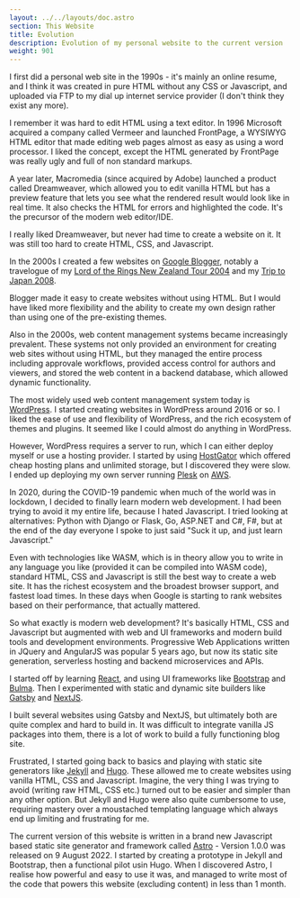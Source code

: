 ```yaml
---
layout: ../../layouts/doc.astro
section: This Website
title: Evolution
description: Evolution of my personal website to the current version
weight: 901
---
```


I first did a personal web site in the 1990s - it's mainly an online resume, and
I think it was created in pure HTML without any CSS or Javascript, and uploaded
via FTP to my dial up internet service provider (I don't think they exist any
more).

I remember it was hard to edit HTML using a text editor. In 1996 Microsoft
acquired a company called Vermeer and launched FrontPage, a WYSIWYG HTML editor
that made editing web pages almost as easy as using a word processor. I liked
the concept, except the HTML generated by FrontPage was really ugly and full
of non standard markups.

A year later, Macromedia (since acquired by Adobe)
launched a product called Dreamweaver, which allowed you to edit vanilla HTML
but has a preview feature that lets you see what the rendered result would
look like in real time. It also checks the HTML for errors and highlighted
the code. It's the precursor of the modern web editor/IDE.

I really liked Dreamweaver, but never had time to create a website on it. It
was still too hard to create HTML, CSS, and Javascript.

In the 2000s I created a few websites on
[Google Blogger](https://www.blogger.com/), notably a travelogue of my
[Lord of the Rings New Zealand Tour 2004](https://nzlotr.blogspot.com)
and my [Trip to Japan 2008](https://japan08.blogspot.com).

Blogger made it easy to create websites without using HTML. But I would have
liked more flexibility and the ability to create my own design rather than
using one of the pre-existing themes.

Also in the 2000s, web content management systems became increasingly
prevalent. These systems not only provided an environment for creating web
sites without using HTML, but they managed the entire process including
approvale workflows, provided access control for authors and viewers, and
stored the web content in a backend database, which allowed dynamic
functionality.

The most widely used web content management system today is
[WordPress](https://wordpress.org). I started creating websites in WordPress
around 2016 or so. I liked the ease of use and flexibility of WordPress, and
the rich ecosystem of themes and plugins. It seemed like I could almost do
anything in WordPress.

However, WordPress requires a server to run, which I can either deploy myself
or use a hosting provider. I started by using
[HostGator](https://www.hostgator.com) which offered cheap hosting plans and
unlimited storage, but I discovered they were slow. I ended up deploying my
own server running [Plesk](https://www.plesk.com) on
[AWS](https://aws.amazon.com).

In 2020, during the COVID-19 pandemic when much of the world was in lockdown,
I decided to finally learn modern web development. I had been trying to avoid
it my entire life, because I hated Javascript. I tried looking at alternatives:
Python with Django or Flask, Go, ASP.NET and C#, F#, but at the end of the day
everyone I spoke to just said "Suck it up, and just learn Javascript."

Even with technologies like WASM, which is in theory allow you to write in
any language you like (provided it can be compiled into WASM code), standard
HTML, CSS and Javascript is still the best way to create a web site. It has
the richest ecosystem and the broadest browser support, and fastest load times.
In these days when Google is starting to rank websites based on their
performance, that actually mattered.

So what exactly is modern web development? It's basically HTML, CSS and
Javascript but augmented with web and UI frameworks and modern build tools
and development environments. Progressive Web Applications written in JQuery
and AngularJS was popular 5 years ago, but now its static site generation,
serverless hosting and backend microservices and APIs.

I started off by learning [React](https://reactjs.org), and using UI frameworks
like [Bootstrap](https://getbootstrap.com) and [Bulma](https://bulma.io). Then
I experimented with static and dynamic site builders like
[Gatsby](https://www.gatsbyjs.com) and [NextJS](https://nextjs.org).

I built several websites using Gatsby and NextJS, but ultimately both are
quite complex and hard to build in. It was difficult to integrate vanilla JS
packages into them, there is a lot of work to build a fully functioning blog
site.

Frustrated, I started going back to basics and playing with static site
generators like [Jekyll](https://jekyllrb.com) and [Hugo](https://gohugo.io).
These allowed me to create websites using vanilla HTML, CSS and Javascript.
Imagine, the very thing I was trying to avoid (writing raw HTML, CSS etc.)
turned out to be easier and simpler than any other option. But Jekyll and Hugo
were also quite cumbersome to use, requiring mastery over a moustached
templating language which always end up limiting and frustrating for me.

The current version of this website is written in a brand new Javascript based
static site generator and framework called [Astro](https://astro.build) -
Version 1.0.0 was released on 9 August 2022. I started by creating a prototype
in Jekyll and Bootstrap, then a functional pilot usin Hugo. When I discovered
Astro, I realise how powerful and easy to use it was, and managed to write
most of the code that powers this website (excluding content) in less than
1 month.
